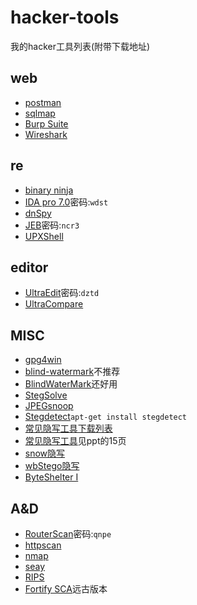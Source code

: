 # hacker-tools

我的hacker工具列表(附带下载地址)

## web

+ [postman](https://chrome.google.com/webstore/detail/postman/fhbjgbiflinjbdggehcddcbncdddomop)
+ [sqlmap](https://github.com/sqlmapproject/sqlmap)
+ [Burp Suite](https://portswigger.net/burp/communitydownload)
+ [Wireshark](https://www.wireshark.org/download.html)

## re

+ [binary ninja](https://binary.ninja/demo/)
+ [IDA pro 7.0](https://pan.baidu.com/s/1qYKDyCc)密码:`wdst`
+ [dnSpy](https://github.com/0xd4d/dnSpy/releases)
+ [JEB](https://pan.baidu.com/s/1bJdWse)密码:`ncr3`
+ [UPXShell](https://pan.baidu.com/s/1mihRleK)

## editor

+ [UltraEdit](http://pan.baidu.com/s/1c11AhzE)密码:`dztd`
+ [UltraCompare](https://www.ultraedit.com/products/ultracompare/)
<!--+ [UE系列注册机](http://www.jb51.net/softjc/571231.html)-->

## MISC

+ [gpg4win](https://www.gpg4win.org/download.html)
+ [blind-watermark](https://github.com/linyacool/blind-watermark)不推荐
+ [BlindWaterMark](https://github.com/chishaxie/BlindWaterMark)还好用
+ [StegSolve](http://www.caesum.com/handbook/Stegsolve.jar)
+ [JPEGsnoop](https://github.com/ImpulseAdventure/JPEGsnoop/releases)
+ [Stegdetect]()`apt-get install stegdetect`
+ [常见隐写工具下载列表](http://www.wowarea.com/english/help/stega.htm)
+ [常见隐写工具](https://wenku.baidu.com/view/08b2d6884028915f804dc2d6.html)见ppt的15页
+ [snow隐写](http://www.darkside.com.au/snow/)
+ [wbStego隐写](http://wbstego.wbailer.com/)
+ [ByteShelter I](http://www.winsite.com/authors/mazzoft+nda/1/)

## A&D

+ [RouterScan](http://pan.baidu.com/s/1skuO20d)密码:`qnpe`
+ [httpscan](https://github.com/zer0h/httpscan)
+ [nmap](https://nmap.org/)
+ [seay](http://pan.baidu.com/s/1i3Jw2uL)
+ [RIPS](http://rips-scanner.sourceforge.net/)
+ [Fortify SCA](https://pan.baidu.com/s/1c2wFCdE)远古版本
